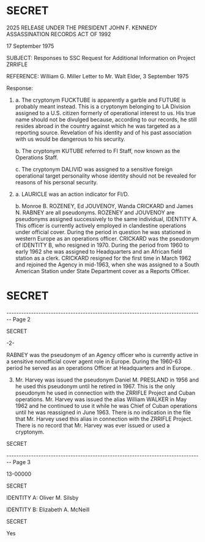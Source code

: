 # SECRET

2025 RELEASE UNDER THE PRESIDENT JOHN F. KENNEDY ASSASSINATION RECORDS ACT OF 1992

17 September 1975

SUBJECT: Responses to SSC Request for Additional Information on Project ZRRIFLE

REFERENCE: William G. Miller Letter to Mr. Walt Elder, 3 September 1975

Response:

1. a. The cryptonym FUCKTUBE is apparently a garble and FUTURE is probably meant instead. This is a cryptonym belonging to LA Division assigned to a U.S. citizen formerly of operational interest to us. His true name should not be divulged because, according to our records, he still resides abroad in the country against which he was targeted as a reporting source. Revelation of his identity and of his past association with us would be dangerous to his security.

   b. The cryptonym KUTUBE referred to FI Staff, now known as the Operations Staff.

   c. The cryptonym DALIVID was assigned to a sensitive foreign operational target personality whose identity should not be revealed for reasons of his personal security.

2. a. LAURICLE was an action indicator for FI/D.

   b. Monroe B. ROZENEY, Ed JOUVENOY, Wanda CRICKARD and James N. RABNEY are all pseudonyms. ROZENEY and JOUVENOY are pseudonyms assigned successively to the same individual, IDENTITY A. This officer is currently actively employed in clandestine operations under official cover. During the period in question he was stationed in western Europe as an operations officer. CRICKARD was the pseudonym of IDENTITY B, who resigned in 1970. During the period from 1960 to early 1962 she was assigned to Headquarters and an African field station as a clerk. CRICKARD resigned for the first time in March 1962 and rejoined the Agency in mid-1963, when she was assigned to a South American Station under State Department cover as a Reports Officer.

# SECRET


-------------------------------------------------------------------------------- Page 2

SECRET

-2-

RABNEY was the pseudonym of an Agency officer who is currently active in a sensitive nonofficial cover agent role in Europe. During the 1960-63 period he served as an operations Officer at Headquarters and in Europe.

3. Mr. Harvey was issued the pseudonym Daniel M. PRESLAND in 1956 and he used this pseudonym until he retired in 1967. This is the only pseudonym he used in connection with the ZRRIFLE Project and Cuban operations. Mr. Harvey was issued the alias William WALKER in May 1962 and he continued to use it while he was Chief of Cuban operations until he was reassigned in June 1963. There is no indication in the file that Mr. Harvey used this alias in connection with the ZRRIFLE Project. There is no record that Mr. Harvey was ever issued or used a cryptonym.

SECRET


-------------------------------------------------------------------------------- Page 3

13-00000

SECRET

IDENTITY A: Oliver M. Silsby

IDENTITY B: Elizabeth A. McNeill

SECRET

Yes
